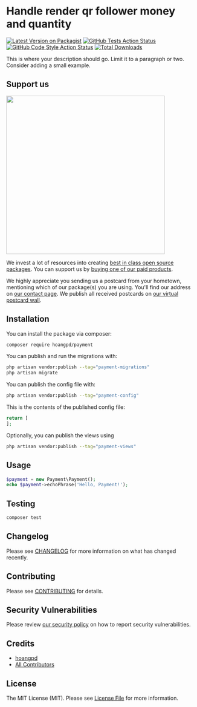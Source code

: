 # Handle render qr follower money and quantity

[![Latest Version on Packagist](https://img.shields.io/packagist/v/hoangpd/payment.svg?style=flat-square)](https://packagist.org/packages/hoangpd/payment)
[![GitHub Tests Action Status](https://img.shields.io/github/actions/workflow/status/hoangpd/payment/run-tests.yml?branch=main&label=tests&style=flat-square)](https://github.com/hoangpd/payment/actions?query=workflow%3Arun-tests+branch%3Amain)
[![GitHub Code Style Action Status](https://img.shields.io/github/actions/workflow/status/hoangpd/payment/fix-php-code-style-issues.yml?branch=main&label=code%20style&style=flat-square)](https://github.com/hoangpd/payment/actions?query=workflow%3A"Fix+PHP+code+style+issues"+branch%3Amain)
[![Total Downloads](https://img.shields.io/packagist/dt/hoangpd/payment.svg?style=flat-square)](https://packagist.org/packages/hoangpd/payment)

This is where your description should go. Limit it to a paragraph or two. Consider adding a small example.

## Support us

[<img src="https://github-ads.s3.eu-central-1.amazonaws.com/Payment.jpg?t=1" width="419px" />](https://spatie.be/github-ad-click/Payment)

We invest a lot of resources into creating [best in class open source packages](https://spatie.be/open-source). You can support us by [buying one of our paid products](https://spatie.be/open-source/support-us).

We highly appreciate you sending us a postcard from your hometown, mentioning which of our package(s) you are using. You'll find our address on [our contact page](https://spatie.be/about-us). We publish all received postcards on [our virtual postcard wall](https://spatie.be/open-source/postcards).

## Installation

You can install the package via composer:

```bash
composer require hoangpd/payment
```

You can publish and run the migrations with:

```bash
php artisan vendor:publish --tag="payment-migrations"
php artisan migrate
```

You can publish the config file with:

```bash
php artisan vendor:publish --tag="payment-config"
```

This is the contents of the published config file:

```php
return [
];
```

Optionally, you can publish the views using

```bash
php artisan vendor:publish --tag="payment-views"
```

## Usage

```php
$payment = new Payment\Payment();
echo $payment->echoPhrase('Hello, Payment!');
```

## Testing

```bash
composer test
```

## Changelog

Please see [CHANGELOG](CHANGELOG.md) for more information on what has changed recently.

## Contributing

Please see [CONTRIBUTING](CONTRIBUTING.md) for details.

## Security Vulnerabilities

Please review [our security policy](../../security/policy) on how to report security vulnerabilities.

## Credits

- [hoangpd](https://github.com/hoangpd)
- [All Contributors](../../contributors)

## License

The MIT License (MIT). Please see [License File](LICENSE.md) for more information.
